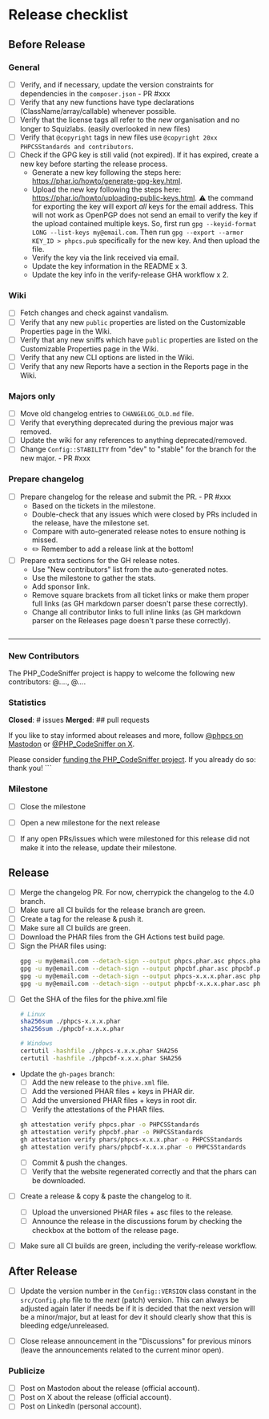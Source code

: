 # Release checklist

## Before Release

### General

- [ ] Verify, and if necessary, update the version constraints for dependencies in the `composer.json` - PR #xxx
- [ ] Verify that any new functions have type declarations (ClassName/array/callable) whenever possible.
- [ ] Verify that the license tags all refer to the _new_ organisation and no longer to Squizlabs. (easily overlooked in new files)
- [ ] Verify that `@copyright` tags in new files use `@copyright 20xx PHPCSStandards and contributors`.
- [ ] Check if the GPG key is still valid (not expired).
    If it has expired, create a new key before starting the release process.
    - Generate a new key following the steps here: <https://phar.io/howto/generate-gpg-key.html>.
    - Upload the new key following the steps here: <https://phar.io/howto/uploading-public-keys.html>.
        :warning: the command for exporting the key will export _all_ keys for the email address. This will not work as OpenPGP does not send an email to verify the key if the upload contained multiple keys.
        So, first run `gpg --keyid-format LONG --list-keys my@email.com`.
        Then run `gpg --export --armor KEY_ID > phpcs.pub` specifically for the new key.
        And then upload the file.
    - Verify the key via the link received via email.
    - Update the key information in the README x 3.
    - Update the key info in the verify-release GHA workflow x 2.

### Wiki

- [ ] Fetch changes and check against vandalism.
- [ ] Verify that any new `public` properties are listed on the Customizable Properties page in the Wiki.
- [ ] Verify that any new sniffs which have `public` properties are listed on the Customizable Properties page in the Wiki.
- [ ] Verify that any new CLI options are listed in the Wiki.
- [ ] Verify that any new Reports have a section in the Reports page in the Wiki.

### Majors only

- [ ] Move old changelog entries to `CHANGELOG_OLD.md` file.
- [ ] Verify that everything deprecated during the previous major was removed.
- [ ] Update the wiki for any references to anything deprecated/removed.
- [ ] Change `Config::STABILITY` from "dev" to "stable" for the branch for the new major. - PR #xxx

### Prepare changelog

- [ ] Prepare changelog for the release and submit the PR. - PR #xxx
    - Based on the tickets in the milestone.
    - Double-check that any issues which were closed by PRs included in the release, have the milestone set.
    - Compare with auto-generated release notes to ensure nothing is missed.
    - :pencil2: Remember to add a release link at the bottom!
- [ ] Prepare extra sections for the GH release notes.
    - Use "New contributors" list from the auto-generated notes.
    - Use the milestone to gather the stats.
    - Add sponsor link.
    - Remove square brackets from all ticket links or make them proper full links (as GH markdown parser doesn't parse these correctly).
    - Change all contributor links to full inline links (as GH markdown parser on the Releases page doesn't parse these correctly).
    ```md
---

### New Contributors

The PHP_CodeSniffer project is happy to welcome the following new contributors:
@...., @....

### Statistics

**Closed**: # issues
**Merged**: ## pull requests

If you like to stay informed about releases and more, follow [@phpcs on Mastodon](https://phpc.social/@phpcs) or [@PHP_CodeSniffer on X](https://x.com/PHP_CodeSniffer).

Please consider [funding the PHP_CodeSniffer project](https://opencollective.com/php_codesniffer). If you already do so: thank you!
    ```

### Milestone

- [ ] Close the milestone
- [ ] Open a new milestone for the next release
- [ ] If any open PRs/issues which were milestoned for this release did not make it into the release, update their milestone.


## Release

- [ ] Merge the changelog PR.
    For now, cherrypick the changelog to the 4.0 branch.
- [ ] Make sure all CI builds for the release branch are green.
- [ ] Create a tag for the release & push it.
- [ ] Make sure all CI builds are green.
- [ ] Download the PHAR files from the GH Actions test build page.
- [ ] Sign the PHAR files using:
    ```bash
    gpg -u my@email.com --detach-sign --output phpcs.phar.asc phpcs.phar
    gpg -u my@email.com --detach-sign --output phpcbf.phar.asc phpcbf.phar
    gpg -u my@email.com --detach-sign --output phpcs-x.x.x.phar.asc phpcs-x.x.x.phar
    gpg -u my@email.com --detach-sign --output phpcbf-x.x.x.phar.asc phpcbf-x.x.x.phar
    ```
- [ ] Get the SHA of the files for the phive.xml file
    ```bash
    # Linux
    sha256sum ./phpcs-x.x.x.phar
    sha256sum ./phpcbf-x.x.x.phar

    # Windows
    certutil -hashfile ./phpcs-x.x.x.phar SHA256
    certutil -hashfile ./phpcbf-x.x.x.phar SHA256
    ```
- Update the `gh-pages` branch:
    - [ ] Add the new release to the `phive.xml` file.
    - [ ] Add the versioned PHAR files + keys in PHAR dir.
    - [ ] Add the unversioned PHAR files + keys in root dir.
    - [ ] Verify the attestations of the PHAR files.
    ```bash
    gh attestation verify phpcs.phar -o PHPCSStandards
    gh attestation verify phpcbf.phar -o PHPCSStandards
    gh attestation verify phars/phpcs-x.x.x.phar -o PHPCSStandards
    gh attestation verify phars/phpcbf-x.x.x.phar -o PHPCSStandards
    ```
    - [ ] Commit & push the changes.
    - [ ] Verify that the website regenerated correctly and that the phars can be downloaded.
- [ ] Create a release & copy & paste the changelog to it.
    - [ ] Upload the unversioned PHAR files + asc files to the release.
    - [ ] Announce the release in the discussions forum by checking the checkbox at the bottom of the release page.
- [ ] Make sure all CI builds are green, including the verify-release workflow.


## After Release

- [ ] Update the version number in the `Config::VERSION` class constant in the `src/Config.php` file to the _next_ (patch) version.
    This can always be adjusted again later if needs be if it is decided that the next version will be a minor/major, but at least for dev
    it should clearly show that this is bleeding edge/unreleased.
- [ ] Close release announcement in the "Discussions" for previous minors (leave the announcements related to the current minor open).


### Publicize

- [ ] Post on Mastodon about the release (official account).
- [ ] Post on X about the release (official account).
- [ ] Post on LinkedIn (personal account).
